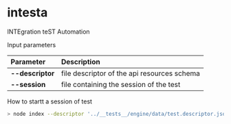 # intesta

INTEgration teST Automation



Input parameters

| Parameter        | Description                                 |
| :--------------- | :------------------------------------------ |
| **--descriptor** | file descriptor of the api resources schema |
| **--session**    | file containing the session of the test     |




How to startt a session of test

```bash
> node index --descriptor '../__tests__/engine/data/test.descriptor.json' --session '../__tests__/engine/data/test.session.json'
```

